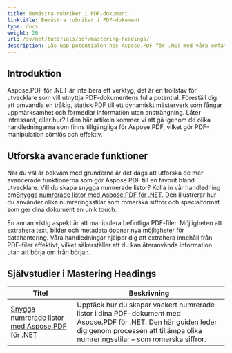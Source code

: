 ```yaml
---
title: Bemästra rubriker i PDF-dokument
linktitle: Bemästra rubriker i PDF-dokument
type: docs
weight: 20
url: /sv/net/tutorials/pdf/mastering-headings/
description: Lås upp potentialen hos Aspose.PDF för .NET med våra omfattande handledningar som sträcker sig från grundläggande användning till avancerade funktioner. Förbättra dina färdigheter i PDF-manipulation.
---
```

## Introduktion

Aspose.PDF för .NET är inte bara ett verktyg; det är en trollstav för utvecklare som vill utnyttja PDF-dokumentens fulla potential. Föreställ dig att omvandla en tråkig, statisk PDF till ett dynamiskt mästerverk som fångar uppmärksamhet och förmedlar information utan ansträngning. Låter intressant, eller hur? I den här artikeln kommer vi att gå igenom de olika handledningarna som finns tillgängliga för Aspose.PDF, vilket gör PDF-manipulation sömlös och effektiv.


## Utforska avancerade funktioner

När du väl är bekväm med grunderna är det dags att utforska de mer avancerade funktionerna som gör Aspose.PDF till en favorit bland utvecklare. Vill du skapa snygga numrerade listor? Kolla in vår handledning om[Snygga numrerade listor med Aspose.PDF för .NET](./stylish-numbered-lists/). Den illustrerar hur du använder olika numreringsstilar som romerska siffror och specialformat som ger dina dokument en unik touch.

En annan viktig aspekt är att manipulera befintliga PDF-filer. Möjligheten att extrahera text, bilder och metadata öppnar nya möjligheter för datahantering. Våra handledningar hjälper dig att extrahera innehåll från PDF-filer effektivt, vilket säkerställer att du kan återanvända information utan att börja om från början.

## Självstudier i Mastering Headings
| Titel | Beskrivning |
| --- | --- | 
| [Snygga numrerade listor med Aspose.PDF för .NET](./stylish-numbered-lists/) | Upptäck hur du skapar vackert numrerade listor i dina PDF-dokument med Aspose.PDF för .NET. Den här guiden leder dig genom processen att tillämpa olika numreringsstilar – som romerska siffror. |   